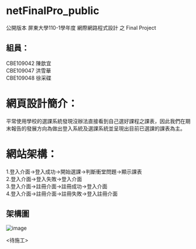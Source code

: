 # netFinalPro_public
公開版本 屏東大學110-1學年度 網際網路程式設計 之 Final Project

組員：
----
CBE109042 陳歆宜 <br/>
CBE109047 洪雪華 <br/>
CBE109048 徐采碟<br/>

網頁設計簡介：
===
平常使用學校的選課系統發現沒辦法直接看到自己選好課程之課表，因此我們在期末報告的發展方向為做出登入系統及選課系統並呈現出目前已選課的課表為主。

網站架構：
===
1.登入介面→登入成功→開始選課→判斷衝堂問題→顯示課表<br/>
2.登入介面→登入失敗→登入介面<br/>
3.登入介面→註冊介面→註冊成功→登入介面<br/>
4.登入介面→註冊介面→註冊失敗→登入註冊介面<br/>

架構圖
---
![image](https://i.imgur.com/h6C6Cqf.png)

<待施工>
